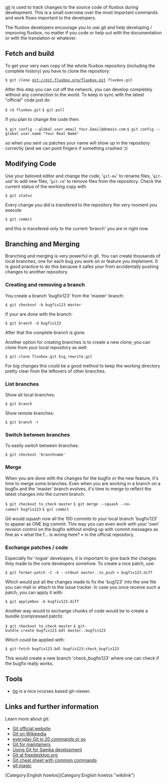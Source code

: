 [git](http://en.wikipedia.org/wiki/Git_%28software%29) is used to track changes to the source code of fluxbox during development. This is a small overview over the most important commands and work flows important to the developers.

The fluxbox developers encourage you to use git and help developing / improving fluxbox, no matter if you code or help out with the documentation or with the translation or whatever.

Fetch and build
---------------

To get your very own copy of the whole fluxbox repository (including the complete history) you have to clone the repository:

`$ git clone `[`git://git.fluxbox.org/fluxbox.git`](git://git.fluxbox.org/fluxbox.git)` fluxbox.git`

After this step you can cut off the network, you can develop completely without any connection to the world. To keep in sync with the latest "official" code just do

`$ cd fluxbox.git`
`$ git pull`

If you plan to change the code then:

`$ git config --global user.email Your.Email@domain.com`
`$ git config --global user.name "Your Real Name"`

so when you sent us patches your name will show up in the repository correctly (and we can point fingers if something crashed :))

Modifying Code
--------------

Use your beloved editor and change the code, '`git-mv`' to rename files, '`git-add`' to add new files, '`git-rm`' to remove files from the repository. Check the current status of the working copy with

`$ git status`

Every change you did is transfered to the repository the very moment you execute

`$ git commit`

and this is transfered only to the current 'branch' you are in right now.

Branching and Merging
---------------------

Branching and merging is very powerful in git. You can create thousands of local branches, one for each bug you work on or feature you implement. It is good practice to do this because it safes your from accidentally pushing changes to another repository.

### Creating and removing a branch

You create a branch 'bugfix123' from the 'master' branch:

`$ git checkout -b bugfix123 master`

If your are done with the branch:

`$ git branch -d bugfix123`

After that the complete branch is gone.

Another option for creating branches is to create a new clone; you can clone from your local repository as well:

`$ git clone fluxbox.git big_rewrite.git`

For big changes this could be a good method to keep the working directory pretty clear from the leftovers of other branches.

### List branches

Show all local branches:

`$ git branch`

Show remote branches:

`$ git branch -r`

### Switch between branches

To easily switch between branches:

`$ git checkout 'branchname'`

### Merge

When you are done with the changes for the bugfix or the new feature, it's time to merge some branches. Even when you are working in a branch on a bugfix and the 'master' branch evolves, it's time to merge to reflect the latest changes into the current branch:

`$ git checkout to_check master`
`$ git merge --squash --no-commit bugfix123`
`$ git commit`

Git would squash now all the 100 commits to your local branch 'bugfix123' to appear as ONE big commit. This way you can even work with your 'own' revision control on the bugfix without ending up with commit messages as fine as « what the f... is wrong here? » in the official repository.

### Exchange patches / code

Especially for 'rogue' developers, it is important to give back the changes they made to the core developers somehow. To create a nice patch, use:

`$ git format-patch -C -k --stdout master..to_push > bugfix123.diff`

Which would put all the changes made to fix the 'bug123' into the one file you can mail or attach to the issue tracker. In case you once receive such a patch, you can apply it with:

`$ git applymbox -k bugfix123.diff`

Another way would to exchange chunks of code would be to create a bundle (compressed patch):

`$ git checkout to_check master`
`$ git-bundle create bugfix123.bdl master..bugfix123`

Which could be applied with:

`$ git-fetch bugfix123.bdl bugfix123:check_bugfix123`

This would create a new branch 'check\_bugfix123' where one can check if the bugfix really works.

Tools
-----

-   [tig](http://jonas.nitro.dk/tig/) is a nice ncurses based git-viewer.

Links and further information
-----------------------------

Learn more about git:

-   [Git official website](http://git-scm.com/)
-   [Git on Wikipedia](http://en.wikipedia.org/wiki/Git_(software))
-   [everyday Git in 20 commands or so](http://www.kernel.org/pub/software/scm/git/docs/everyday.html)
-   [Git for maintainers](http://oss.oracle.com/osswiki/GitRepositories/ForMaintainers)
-   [Using Git for Samba development](http://wiki.samba.org/index.php/Using_Git_for_Samba_Development)
-   [Git at freedesktop.org](http://www.freedesktop.org/wiki/Infrastructure/git/Users)
-   [Git cheat sheet with common commands](http://cheat.errtheblog.com/s/git)
-   [git magic](http://www-cs-students.stanford.edu/~blynn/gitmagic/index.html)

[Category:English howtos](Category:English howtos "wikilink")
